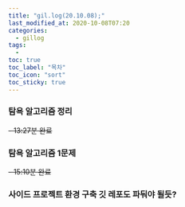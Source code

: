 ```yaml
---
title: "gil.log(20.10.08);"
last_modified_at: 2020-10-08T07:20
categories:
  - gillog
tags:
  - 
toc: true
toc_label: "목차"
toc_icon: "sort"
toc_sticky: true
---
```


### 탐욕 알고리즘 정리
~~- 13:27분 완료~~
### 탐욕 알고리즘 1문제
~~- 15:10분 완료~~

### 사이드 프로젝트 환경 구축 깃 레포도 파둬야 될듯?

